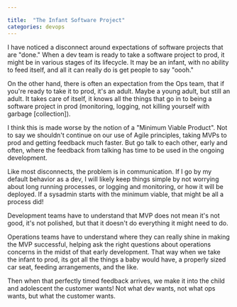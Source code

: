 ```yaml
---

title:  "The Infant Software Project"
categories: devops
---
```


I have noticed a disconnect around expectations of software projects that are "done."
When a dev team is ready to take a software project to prod, it might be in various
stages of its lifecycle. It may be an infant, with no ability to feed itself, and
all it can really do is get people to say "oooh."

On the other hand, there is often an expectation from the Ops team, that if you're
ready to take it to prod, it's an adult. Maybe a young adult, but still an adult.
It takes care of itself, it knows all the things that go in to being a software
project in prod (monitoring, logging, not killing yourself with garbage \[collection]).

I think this is made worse by the notion of a "Minimum Viable Product". Not to
say we shouldn't continue on our use of Agile principles, taking MVPs to prod and
getting feedback much faster. But go talk to each other, early and often, where
the feedback from talking has time to be used in the ongoing development.

Like most disconnects, the problem is in communication. If I go by my default
behavior as a dev, I will likely keep things simple by not worrying about long
running processes, or logging and monitoring, or how it will be deployed. If a
sysadmin starts with the minimum viable, that might be all a process did!

Development teams have to understand that MVP does not mean it's not good, it's
not polished, but that it doesn't do everything it might need to do.

Operations teams have to understand where they can really shine in making the
MVP successful, helping ask the right questions about operations concerns in
the midst of that early development. That way when we take the infant to prod,
its got all the things a baby would have, a properly sized car seat, feeding
arrangements, and the like.

Then when that perfectly timed feedback arrives, we make it into the child and
adolescent the customer wants! Not what dev wants, not what ops wants, but what
the customer wants.
